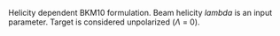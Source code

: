 Helicity dependent BKM10 formulation. Beam helicity $lambda$ is an input parameter. Target is considered unpolarized ($\Lambda$ = 0).